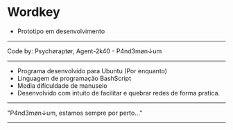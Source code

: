 # Wordkey
 - Prototipo em desenvolvimento
--------------------------------------------------------------------------

Code by: Psychøraptør, Agent-2k40 - P4nd3møn↓um

--------------------------------------------------------------------------

 - Programa desenvolvido para Ubuntu (Por enquanto)
 - Linguagem de programação BashScript
 - Media dificuldade de manuseio
 - Desenvolvido com intuito de facilitar e quebrar redes de forma pratica.

--------------------------------------------------------------------------

 "P4nd3møn↓um, estamos sempre por perto..."

--------------------------------------------------------------------------
